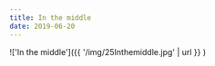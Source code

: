 ```yaml
---
title: In the middle
date: 2019-06-20
---
```


!['In the middle']({{ '/img/25Inthemiddle.jpg' | url }} )
<br>

